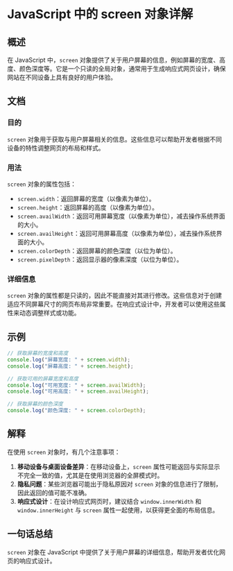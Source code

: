 <!--
Meta Description: # JavaScript 中的 screen 对象详解 ## 概述 在 JavaScript 中，`screen` 对象提供了关于用户屏幕的信息，例如屏幕的宽度、高度、颜色深度等。它是一个只读的全局对象，通常用于生成响应式网页设计，确保网站在不同设备上具有良好的用户体验。 ## 文档 ### 目的 ...
Meta Keywords: screen, console, log, javascript, 以像素为单位
-->

# JavaScript 中的 screen 对象详解

## 概述
在 JavaScript 中，`screen` 对象提供了关于用户屏幕的信息，例如屏幕的宽度、高度、颜色深度等。它是一个只读的全局对象，通常用于生成响应式网页设计，确保网站在不同设备上具有良好的用户体验。

## 文档
### 目的
`screen` 对象用于获取与用户屏幕相关的信息。这些信息可以帮助开发者根据不同设备的特性调整网页的布局和样式。

### 用法
`screen` 对象的属性包括：
- `screen.width`：返回屏幕的宽度（以像素为单位）。
- `screen.height`：返回屏幕的高度（以像素为单位）。
- `screen.availWidth`：返回可用屏幕宽度（以像素为单位），减去操作系统界面的大小。
- `screen.availHeight`：返回可用屏幕高度（以像素为单位），减去操作系统界面的大小。
- `screen.colorDepth`：返回屏幕的颜色深度（以位为单位）。
- `screen.pixelDepth`：返回显示器的像素深度（以位为单位）。

### 详细信息
`screen` 对象的属性都是只读的，因此不能直接对其进行修改。这些信息对于创建适应不同屏幕尺寸的网页布局非常重要。在响应式设计中，开发者可以使用这些属性来动态调整样式或功能。

## 示例
```javascript
// 获取屏幕的宽度和高度
console.log("屏幕宽度: " + screen.width);
console.log("屏幕高度: " + screen.height);

// 获取可用的屏幕宽度和高度
console.log("可用宽度: " + screen.availWidth);
console.log("可用高度: " + screen.availHeight);

// 获取屏幕的颜色深度
console.log("颜色深度: " + screen.colorDepth);
```

## 解释
在使用 `screen` 对象时，有几个注意事项：
1. **移动设备与桌面设备差异**：在移动设备上，`screen` 属性可能返回与实际显示不完全一致的值，尤其是在使用浏览器的全屏模式时。
2. **隐私问题**：某些浏览器可能出于隐私原因对 `screen` 对象的信息进行了限制，因此返回的值可能不准确。
3. **响应式设计**：在设计响应式网页时，建议结合 `window.innerWidth` 和 `window.innerHeight` 与 `screen` 属性一起使用，以获得更全面的布局信息。

## 一句话总结
`screen` 对象在 JavaScript 中提供了关于用户屏幕的详细信息，帮助开发者优化网页的响应式设计。